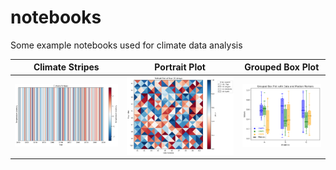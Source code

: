 # notebooks

Some example notebooks used for climate data analysis

| Climate Stripes      | Portrait Plot      | Grouped Box Plot      |
|--------------|--------------|--------------|
| [![Image 1](gallery/climate_stripes.png)](example_notebooks/climate_stripes.ipynb) | [![Image 2](gallery/portrait_plot.png)](example_notebooks/portrait_plot.ipynb) | [![Image 3](gallery/grouped_box_plot.png)](example_notebooks/grouped_box_plot.ipynb) |
